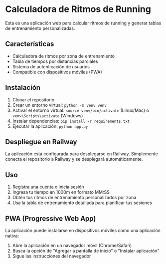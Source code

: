 # Calculadora de Ritmos de Running

Esta es una aplicación web para calcular ritmos de running y generar tablas de entrenamiento personalizadas.

## Características

- Calculadora de ritmos por zona de entrenamiento
- Tabla de tiempos por distancias parciales
- Sistema de autenticación de usuarios
- Compatible con dispositivos móviles (PWA)

## Instalación

1. Clonar el repositorio
2. Crear un entorno virtual: `python -m venv venv`
3. Activar el entorno virtual: `source venv/bin/activate` (Linux/Mac) o `venv\Scripts\activate` (Windows)
4. Instalar dependencias: `pip install -r requirements.txt`
5. Ejecutar la aplicación: `python app.py`

## Despliegue en Railway

La aplicación está configurada para desplegarse en Railway. Simplemente conecta el repositorio a Railway y se desplegará automáticamente.

## Uso

1. Registra una cuenta o inicia sesión
2. Ingresa tu tiempo en 1000m en formato MM:SS
3. Obtén tus ritmos de entrenamiento personalizados por zona
4. Usa la tabla de entrenamiento detallada para planificar tus sesiones

## PWA (Progressive Web App)

La aplicación puede instalarse en dispositivos móviles como una aplicación nativa:
1. Abre la aplicación en un navegador móvil (Chrome/Safari)
2. Busca la opción de "Agregar a pantalla de inicio" o "Instalar aplicación"
3. Sigue las instrucciones del navegador
